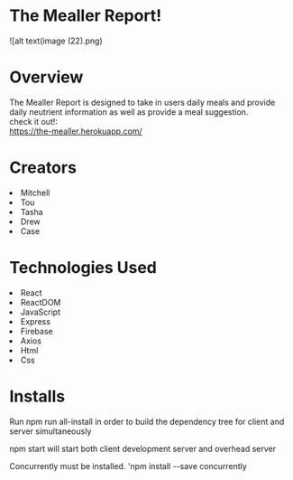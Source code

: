 # The Mealler Report!
![alt text(image (22).png)

<h1> Overview </h1>

The Mealler Report is designed to take in users daily meals and provide daily neutrient information as well as provide a meal suggestion.
<br>
check it out!:
<br>
https://the-mealler.herokuapp.com/


<h1> Creators </h1>

<li>Mitchell
<li>Tou
<li>Tasha
<li>Drew
<li>Case

<h1> Technologies Used </h1>
<li>React
<li>ReactDOM
<li>JavaScript
<li>Express
<li>Firebase
<li>Axios
<li>Html
<li>Css


<h1> Installs </h1>
 Run npm run all-install in order to build the dependency tree for client and server simultaneously

npm start will start both client development server and overhead server

 Concurrently must be installed. 'npm install --save concurrently 
